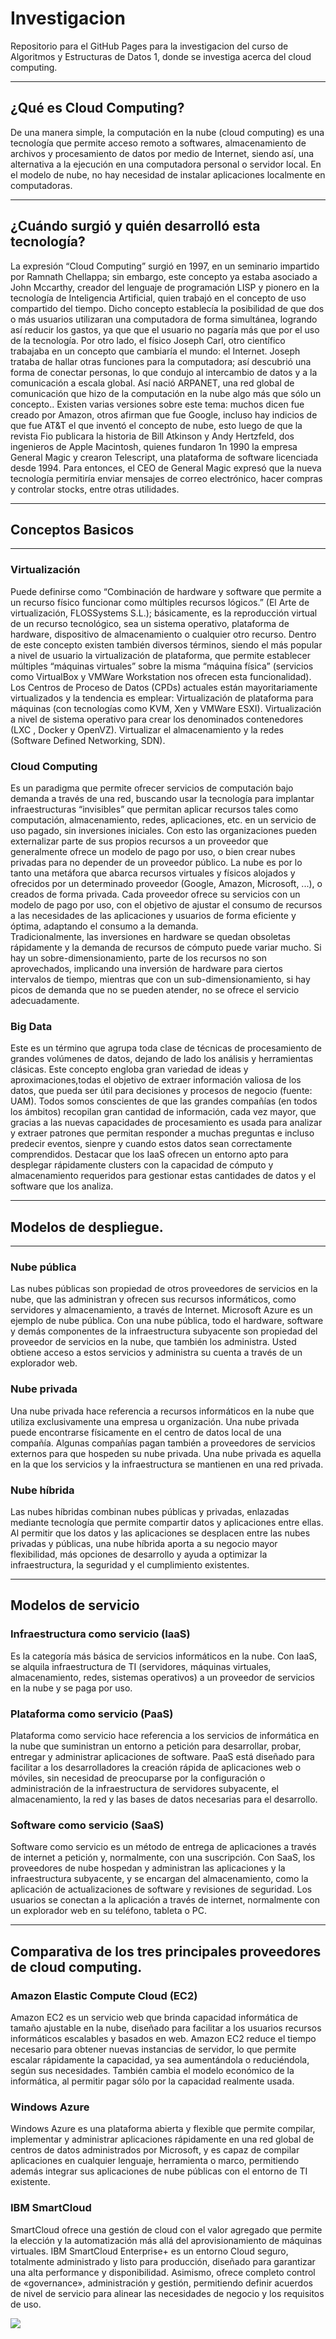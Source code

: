 # Investigacion
Repositorio para el GitHub Pages para la investigacion del curso de Algoritmos y Estructuras de Datos 1, donde se investiga acerca del cloud computing.
***
## ¿Qué es Cloud Computing? 
De una manera simple, la computación en la nube (cloud computing) es una tecnología que permite acceso remoto a softwares, almacenamiento de archivos y procesamiento de datos por medio de Internet, siendo así, una alternativa a la ejecución en una computadora personal o servidor local. En el modelo de nube, no hay necesidad de instalar aplicaciones localmente en computadoras.

*** 

## ¿Cuándo surgió y quién desarrolló esta tecnología?
 
La expresión “Cloud Computing” surgió en 1997, en un seminario impartido por Ramnath Chellappa; sin embargo, este concepto ya estaba asociado a John Mccarthy, creador del lenguaje de programación LISP y pionero en la tecnología de Inteligencia Artificial, quien trabajó en el concepto de uso compartido del tiempo. Dicho concepto establecía la posibilidad de que dos o más usuarios utilizaran una computadora de forma simultánea, logrando así reducir los gastos, ya que que el usuario no pagaría más que por el uso de la tecnología.
Por otro lado, el físico Joseph Carl, otro científico trabajaba en un concepto que cambiaría el mundo: el Internet. Joseph trataba de hallar otras funciones para la computadora; así descubrió una forma de conectar personas, lo que condujo al intercambio de datos y a la comunicación a escala global. Así nació ARPANET, una red global de comunicación que hizo de la computación en la nube algo más que sólo un concepto..
Existen varias versiones sobre este tema: muchos dicen fue creado por Amazon, otros afirman que fue Google, incluso hay indicios de que fue AT&T el que inventó el concepto de nube, esto luego de que la revista Fio publicara la historia de Bill Atkinson y Andy Hertzfeld, dos ingenieros de Apple Macintosh, quienes  fundaron 1n 1990 la empresa General Magic y crearon Telescript, una plataforma de software licenciada desde 1994. Para entonces, el CEO de General Magic expresó que la nueva tecnología permitiría enviar mensajes de correo electrónico, hacer compras y controlar stocks, entre otras utilidades.

***

## Conceptos Basicos

***

### Virtualización
Puede definirse como  “Combinación de hardware y software que permite a un recurso físico funcionar como múltiples recursos lógicos.” (El Arte de virtualización, FLOSSystems S.L.); básicamente, es la reproducción virtual de un recurso tecnológico, sea un sistema operativo, plataforma de hardware, dispositivo de almacenamiento o cualquier otro recurso. Dentro de este concepto existen también diversos términos, siendo el más popular a nivel de usuario la virtualización de plataforma, que permite establecer múltiples “máquinas virtuales” sobre la misma “máquina física” (servicios como VirtualBox y VMWare Workstation nos ofrecen esta funcionalidad). Los Centros de Proceso de Datos (CPDs) actuales están mayoritariamente virtualizados y la tendencia es emplear:
Virtualización de plataforma para máquinas (con tecnologías como KVM, Xen y VMWare ESXI).
Virtualización a nivel de sistema operativo para crear los denominados contenedores (LXC , Docker y OpenVZ).
Virtualizar el almacenamiento y la redes (Software Defined Networking, SDN).

### Cloud Computing
Es un paradigma que permite ofrecer servicios de computación bajo demanda a través de una red, buscando usar la tecnología para implantar infraestructuras “invisibles” que permitan aplicar recursos tales como computación, almacenamiento, redes, aplicaciones, etc. en un servicio de uso pagado, sin inversiones iniciales. Con esto las organizaciones pueden externalizar parte de sus propios recursos a un proveedor que generalmente ofrece un modelo de pago por uso, o bien crear nubes privadas para no depender de un proveedor público.
La nube es por lo tanto una metáfora que abarca recursos virtuales y físicos alojados y ofrecidos por un determinado proveedor (Google, Amazon, Microsoft, ...), o creados de forma privada. Cada proveedor ofrece su servicios con un modelo de pago por uso, con el objetivo de ajustar el consumo de recursos a las necesidades de las aplicaciones y usuarios de forma eficiente y óptima, adaptando el consumo a la demanda.  
Tradicionalmente, las inversiones en hardware se quedan obsoletas rápidamente  y la demanda de recursos de cómputo puede variar mucho. Si hay un sobre-dimensionamiento, parte de los recursos no son aprovechados, implicando una inversión de hardware para ciertos intervalos de tiempo, mientras que con un sub-dimensionamiento, si hay picos de demanda que no se pueden atender, no se ofrece el servicio adecuadamente.

### Big Data

Este es un término que agrupa toda clase de técnicas de procesamiento de grandes volúmenes de datos, dejando de lado los análisis y herramientas clásicas. Este concepto engloba gran variedad de ideas y aproximaciones,todas el objetivo de extraer información valiosa de los datos, que pueda ser útil para decisiones y procesos de negocio (fuente: UAM).
Todos somos conscientes de que las grandes compañías (en todos los ámbitos) recopilan gran cantidad de información, cada vez mayor, que gracias a las nuevas capacidades de procesamiento es usada para analizar y extraer patrones  que permitan responder a  muchas preguntas e incluso predecir eventos, sienpre y cuando estos datos sean correctamente comprendidos.
Destacar que los IaaS ofrecen un entorno apto para desplegar rápidamente clusters con la capacidad de cómputo y almacenamiento requeridos para gestionar estas cantidades de datos y el software que los analiza.

***

## Modelos de despliegue.

***


### Nube pública
Las nubes públicas son propiedad de otros proveedores de servicios en la nube, que las administran y ofrecen sus recursos informáticos, como servidores y almacenamiento, a través de Internet. Microsoft Azure es un ejemplo de nube pública. Con una nube pública, todo el hardware, software y demás componentes de la infraestructura subyacente son propiedad del proveedor de servicios en la nube, que también los administra. Usted obtiene acceso a estos servicios y administra su cuenta a través de un explorador web.
 
### Nube privada
Una nube privada hace referencia a recursos informáticos en la nube que utiliza exclusivamente una empresa u organización. Una nube privada puede encontrarse físicamente en el centro de datos local de una compañía. Algunas compañías pagan también a proveedores de servicios externos para que hospeden su nube privada. Una nube privada es aquella en la que los servicios y la infraestructura se mantienen en una red privada.

### Nube híbrida
Las nubes híbridas combinan nubes públicas y privadas, enlazadas mediante tecnología que permite compartir datos y aplicaciones entre ellas. Al permitir que los datos y las aplicaciones se desplacen entre las nubes privadas y públicas, una nube híbrida aporta a su negocio mayor flexibilidad, más opciones de desarrollo y ayuda a optimizar la infraestructura, la seguridad y el cumplimiento existentes.

***

## Modelos de servicio

### Infraestructura como servicio (IaaS)
Es la categoría más básica de servicios informáticos en la nube. Con IaaS, se alquila infraestructura de TI (servidores, máquinas virtuales, almacenamiento, redes, sistemas operativos) a un proveedor de servicios en la nube y se paga por uso.

### Plataforma como servicio (PaaS)
Plataforma como servicio hace referencia a los servicios de informática en la nube que suministran un entorno a petición para desarrollar, probar, entregar y administrar aplicaciones de software. PaaS está diseñado para facilitar a los desarrolladores la creación rápida de aplicaciones web o móviles, sin necesidad de preocuparse por la configuración o administración de la infraestructura de servidores subyacente, el almacenamiento, la red y las bases de datos necesarias para el desarrollo.

### Software como servicio (SaaS)
Software como servicio es un método de entrega de aplicaciones a través de internet a petición y, normalmente, con una suscripción. Con SaaS, los proveedores de nube hospedan y administran las aplicaciones y la infraestructura subyacente, y se encargan del almacenamiento, como la aplicación de actualizaciones de software y revisiones de seguridad. Los usuarios se conectan a la aplicación a través de internet, normalmente con un explorador web en su teléfono, tableta o PC.

***

## Comparativa de los tres principales proveedores de cloud computing.

### Amazon Elastic Compute Cloud (EC2)
Amazon EC2 es un servicio web que brinda capacidad informática de tamaño ajustable en la nube, diseñado para facilitar a los usuarios recursos informáticos escalables y basados en web. Amazon EC2 reduce el tiempo necesario para obtener nuevas instancias de servidor, lo que permite escalar rápidamente la capacidad, ya sea aumentándola o reduciéndola, según sus necesidades. También cambia el modelo económico de la informática, al permitir pagar sólo por la capacidad realmente usada.

### Windows Azure
Windows Azure es una plataforma abierta y flexible que permite compilar, implementar y administrar aplicaciones rápidamente en una red global de centros de datos administrados por Microsoft, y es capaz de compilar aplicaciones en cualquier lenguaje, herramienta o marco, permitiendo además integrar sus aplicaciones de nube públicas con el entorno de TI existente.

### IBM SmartCloud
SmartCloud ofrece una gestión de cloud con el valor agregado que permite la elección y la automatización más allá del aprovisionamiento de máquinas virtuales. IBM SmartCloud Enterprise+ es un entorno Cloud seguro, totalmente administrado y listo para producción, diseñado para garantizar una alta performance y disponibilidad. Asimismo, ofrece completo control  de «governance», administración y gestión, permitiendo definir acuerdos de nivel de servicio para alinear las necesidades de negocio y los requisitos de uso.

![](https://concepto.de/wp-content/uploads/2014/08/)
